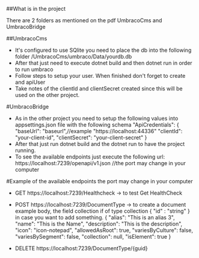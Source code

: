 ##What is in the project

There are 2 folders as mentioned on the pdf UmbracoCms and UmbracoBridge

##UmbracoCms

- It's configured to use SQlite you need to place the db into the following folder /UmbracoCms/umbraco/Data/yourdb.db
- After that just need to execute dotnet build and then dotnet run in order to run umbraco
- Follow steps to setup your user. When finished don't forget to create and apiUser
- Take notes of the clientId and clientSecret created since this will be used on the other project.

#UmbracoBridge

- As in the other project you need to setup the following values into appsettings.json file with the following schema
  "ApiCredentials": {
    "baseUrl": "baseurl",//example "https://localhost:44336"
    "clientId": "your-client-id",
    "clientSecret": "your-client-secret"
  }
- After that just run dotnet build and the dotnet run to have the project running.
- To see the available endpoints just execute the following url: https://localhost:7239/openapi/v1.json //the port may change in your computer

#Example of the available endpoints the port may change in your computer

- GET https://localhost:7239/Healthcheck -> to test Get HealthCheck

- POST https://localhost:7239/DocumentType -> to create a document example body, the field collection if of type
  collection {
    "id" : "string"
  } in case you want to add something.
{ 
    "alias": "This is an alias 3", 
    "name": "This is the Name", 
    "description": "This is the description", 
    "icon": "icon-notepad", 
    "allowedAsRoot": true, 
    "variesByCulture": false, 
    "variesBySegment": false, 
    "collection": null, 
    "isElement": true 
} 
- DELETE https://localhost:7239/DocumentType/{guid}
